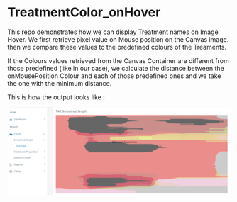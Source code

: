 # TreatmentColor_onHover

This repo demonstrates how we can display Treatment names on Image Hover.
We first retrieve pixel value on Mouse position on the Canvas image.
then we compare these values to the predefined colours of the Treaments.

If the Colours values retrieved from the Canvas Container are different from those predefined (like in our case), we calculate the distance between the onMousePosition Colour 
and each of those predefined ones and we take the one with the minimum distance.

This is how the output looks like : 

<img src="img/results.PNG">
